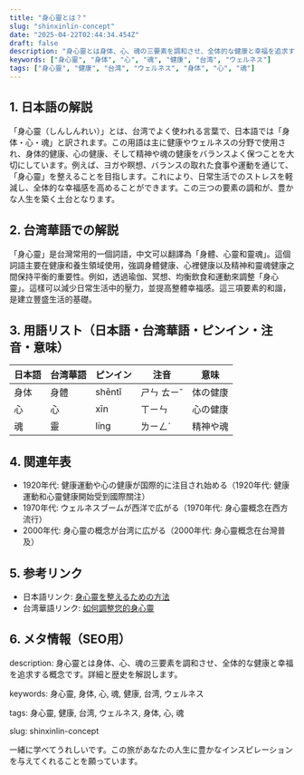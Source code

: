 ```yaml
---
title: "身心靈とは？"
slug: "shinxinlin-concept"
date: "2025-04-22T02:44:34.454Z"
draft: false
description: "身心靈とは身体、心、魂の三要素を調和させ、全体的な健康と幸福を追求する概念です。詳細と歴史を解説します。"
keywords: ["身心靈", "身体", "心", "魂", "健康", "台湾", "ウェルネス"]
tags: ["身心靈", "健康", "台湾", "ウェルネス", "身体", "心", "魂"]
---
```


## 1. 日本語の解説  
「身心靈（しんしんれい）」とは、台湾でよく使われる言葉で、日本語では「身体・心・魂」と訳されます。この用語は主に健康やウェルネスの分野で使用され、身体的健康、心の健康、そして精神や魂の健康をバランスよく保つことを大切にしています。例えば、ヨガや瞑想、バランスの取れた食事や運動を通じて、「身心靈」を整えることを目指します。これにより、日常生活でのストレスを軽減し、全体的な幸福感を高めることができます。この三つの要素の調和が、豊かな人生を築く土台となります。

## 2. 台湾華語での解説  
「身心靈」是台灣常用的一個詞語，中文可以翻譯為「身體、心靈和靈魂」。這個詞語主要在健康和養生領域使用，強調身體健康、心裡健康以及精神和靈魂健康之間保持平衡的重要性。例如，透過瑜伽、冥想、均衡飲食和運動來調整「身心靈」。這樣可以減少日常生活中的壓力，並提高整體幸福感。這三項要素的和諧，是建立豐盛生活的基礎。

## 3. 用語リスト（日本語・台湾華語・ピンイン・注音・意味）  

| 日本語 | 台湾華語 | ピンイン | 注音 | 意味 |
|--------|----------|----------|------|------|
| 身体   | 身體     | shēntǐ   | ㄕㄣ ㄊㄧˇ | 体の健康 |
| 心     | 心       | xīn      | ㄒㄧㄣ   | 心の健康 |
| 魂     | 靈       | líng     | ㄌㄧㄥˊ | 精神や魂 |

## 4. 関連年表  

- 1920年代: 健康運動や心の健康が国際的に注目され始める（1920年代: 健康運動和心靈健康開始受到國際關注）
- 1970年代: ウェルネスブームが西洋で広がる（1970年代: 身心靈概念在西方流行）
- 2000年代: 身心靈の概念が台湾に広がる（2000年代: 身心靈概念在台灣普及）

## 5. 参考リンク  

- 日本語リンク: [身心靈を整えるための方法](https://www.japanesewellness.jp)
- 台湾華語リンク: [如何調整您的身心靈](https://www.wellnesstaiwan.tw)

## 6. メタ情報（SEO用）  

description: 身心靈とは身体、心、魂の三要素を調和させ、全体的な健康と幸福を追求する概念です。詳細と歴史を解説します。

keywords: 身心靈, 身体, 心, 魂, 健康, 台湾, ウェルネス

tags: 身心靈, 健康, 台湾, ウェルネス, 身体, 心, 魂

slug: shinxinlin-concept

一緒に学べてうれしいです。この旅があなたの人生に豊かなインスピレーションを与えてくれることを願っています。